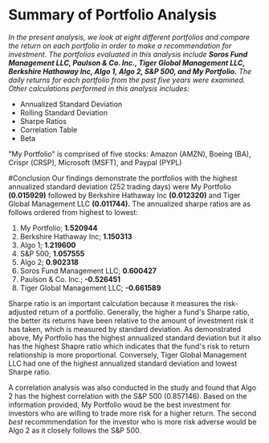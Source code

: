 # Summary of Portfolio Analysis

*In the present analysis, we look at eight different portfolios and compare the return on each portfolio in order to make a recommendation for investment. The portfolios evaluated in this analysis include **Soros Fund Management LLC, Paulson & Co. Inc., Tiger Global Management LLC, Berkshire Hathaway Inc, Algo 1, Algo 2, S&P 500, and My Portfolio.** The daily returns for each portfolio from the past five years were examined. Other calculations performed in this analysis includes:*
- Annualized Standard Deviation 
- Rolling Standard Deviation
- Sharpe Ratios
- Correlation Table
- Beta 

"My Portfolio" is comprised of five stocks: Amazon (AMZN), Boeing (BA), Crispr (CRSP), Microsoft (MSFT), and Paypal (PYPL)

#Conclusion
Our findings demonstrate the portfolios with the highest annualized standard deviation (252 trading days) were My Portfolio **(0.015929)** followed by Berkshire Hathaway Inc **(0.012320)** and Tiger Global Management LLC **(0.011744).** The annualized sharpe ratios are as follows ordered from highest to lowest:
1. My Portfolio; **1.520944**
2. Berkshire Hathaway Inc; **1.150313**
3. Algo 1; **1.219600**
4. S&P 500; **1.057555**
5. Algo 2; **0.902318**
6. Soros Fund Management LLC; **0.600427**
7. Paulson & Co. Inc.; **-0.526451**
8. Tiger Global Management LLC; **-0.661589**

Sharpe ratio is an important calculation because it measures the risk-adjusted return of a portfolio. Generally, the higher a fund's Sharpe ratio, the better its returns have been relative to the amount of investment risk it has taken, which is measured by standard deviation. As demonstrated above, My Portfolio has the highest annualized standard deviation but it also has the highest Shapre ratio which indicates that the fund's risk to return relationship is more proportional. Conversely, Tiger Global Management LLC had one of the highest annualized standard deviation and lowest Sharpe ratio. 

A correlation analysis was also conducted in the study and found that Algo 2 has the highest correlation with the S&P 500 (0.857146). Based on the information provided, My Portfolio woud be the best investment for investors who are willing to trade more risk for a higher return. The second *best* recommmendation for the investor who is more risk adverse would be Algo 2 as it closely follows the S&P 500. 
